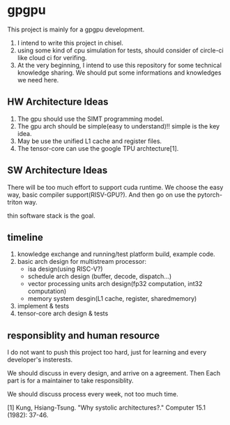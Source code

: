 # gpgpu

This project is mainly for a gpgpu development.

1. I intend to write this project in chisel.
2. using some kind of cpu simulation for tests, should consider of circle-ci like cloud ci for verifing.
3. At the very beginning, I intend to use this repository for some technical knowledge sharing. We should put some informations and knowledges we need here.

## HW Architecture Ideas

1. The gpu should use the SIMT programming model.
2. The gpu arch should be simple(easy to understand)!! simple is the key idea.
3. May be use the unified L1 cache and register files.
4. The tensor-core can use the google TPU archtecture[1].

## SW Architecture Ideas
There will be too much effort to support cuda runtime.
We choose the easy way, basic compiler support(RISV-GPU?). And then go on use the pytorch-triton way.

thin software stack is the goal.


## timeline

1. knowledge exchange and running/test platform build, example code.
2. basic arch design for multistream processor:
    - isa design(using RISC-V?)
    - schedule arch design (buffer, decode, dispatch...)
    - vector processing units arch design(fp32 computation, int32 computation)
    - memory system desgin(L1 cache, register, sharedmemory)
3. implement & tests
4. tensor-core arch design & tests


## responsiblity and human resource

I do not want to push this project too hard, just for learning and every developer's insterests.

We should discuss in every design, and arrive on a agreement. 
Then Each part is for a maintainer to take responsiblity.

We should discuss process every week, not too much time.


[1] Kung, Hsiang-Tsung. "Why systolic architectures?." Computer 15.1 (1982): 37-46.


